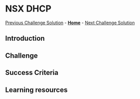 # NSX DHCP
[Previous Challenge Solution](./09-HCX-Service-Mesh.md) - **[Home](../Readme.md)** - [Next Challenge Solution](./11-AVS-Migrate-VM.md)

## Introduction

## Challenge 

## Success Criteria

## Learning resources